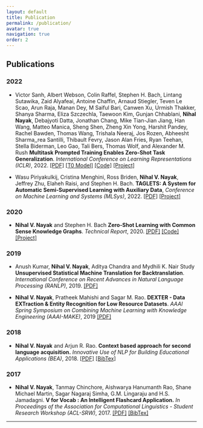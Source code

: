 ```yaml
---
layout: default
title: Publication
permalink: /publication/
avatar: true
navigation: true
order: 2
---
```

## Publications
### 2022

- Victor Sanh, Albert Webson, Colin Raffel, Stephen H. Bach, Lintang Sutawika, Zaid Alyafeai, Antoine Chaffin, Arnaud Stiegler, Teven Le Scao, Arun Raja, Manan Dey, M Saiful Bari, Canwen Xu, Urmish Thakker, Shanya Sharma, Eliza Szczechla, Taewoon Kim, Gunjan Chhablani, **Nihal Nayak**, Debajyoti Datta, Jonathan Chang, Mike Tian-Jian Jiang, Han Wang, Matteo Manica, Sheng Shen, Zheng Xin Yong, Harshit Pandey, Rachel Bawden, Thomas Wang, Trishala Neeraj, Jos Rozen, Abheesht Sharma,,rea Santilli, Thibault Fevry, Jason Alan Fries, Ryan Teehan, Stella Biderman, Leo Gao, Tali Bers, Thomas Wolf, and Alexander M. Rush **Multitask Prompted Training Enables Zero-Shot Task Generalization**. *International Conference on Learning Representations (ICLR)*, 2022. [\[PDF\]](https://arxiv.org/pdf/2110.08207.pdf) [\[T0 Model\]](https://huggingface.co/bigscience/T0pp) [\[Code\]](https://github.com/bigscience-workshop/t-zero) [\[Project\]](https://github.com/bigscience-workshop/promptsource)

- Wasu Piriyakulkij, Cristina Menghini, Ross Briden, **Nihal V. Nayak**, Jeffrey Zhu, Elaheh Raisi, and Stephen H. Bach. **TAGLETS: A System for Automatic Semi-Supervised Learning with Auxiliary Data**, *Conference on Machine Learning and Systems (MLSys)*, 2022. [\[PDF\]](https://arxiv.org/pdf/2111.04798.pdf) [\[Project\]](https://github.com/BatsResearch/taglets)

### 2020

- **Nihal V. Nayak** and Stephen H. Bach **Zero-Shot Learning with Common Sense Knowledge Graphs**. *Technical Report*, 2020. [\[PDF\]](/assets/papers/nayak-arxiv20.pdf) [\[Code\]](https://github.com/BatsResearch/nayak-arxiv20-code) [\[Project\]](https://github.com/BatsResearch/zsl-kg)


### 2019

- Anush Kumar, **Nihal V. Nayak**, Aditya Chandra and Mydhili K. Nair Study **Unsupervised Statistical Machine Translation for Backtranslation**. *International Conference on Recent Advances in Natural Language Processing (RANLP)*, 2019. [\[PDF\]](/assets/papers/kumar-ranlp19.pdf)

- **Nihal V. Nayak**, Pratheek Mahishi and Sagar M. Rao. **DEXTER - Data EXTraction & Entity Recognition for Low Resource Datasets**. *AAAI Spring Symposium on Combining Machine Learning with Knowledge Engineering (AAAI-MAKE)*, 2019 [\[PDF\]](/assets/papers/nayak-aaai19.pdf)

### 2018
- **Nihal V. Nayak** and Arjun R. Rao. **Context based approach for second language acquisition.** *Innovative Use of NLP for Building Educational Applications (BEA)*, 2018. [\[PDF\]](/assets/papers/nayak-bea18.pdf) [\[BibTex\]](http://www.aclweb.org/anthology/W18-0524.bib)

### 2017
- **Nihal V. Nayak**, Tanmay Chinchore, Aishwarya Hanumanth Rao, Shane Michael Martin, Sagar Nagaraj Simha, G.M. Lingaraju and H.S. Jamadagni. **V for Vocab : An Intelligent Flashcard Application.** *In Proceedings of the Association for Computational Linguistics - Student Research Workshop (ACL-SRW)*, 2017. [\[PDF\]](assets/papers/nayak-acl17.pdf) [\[BibTex\]](http://aclweb.org/anthology/P/P17/P17-3005.bib)

<!-- - Mydhili Nair, **Nihal Nayak** and Arjun Rao. **Data Migration Techniques from SQL to NoSQL.** *NoSQL: Database for Storage and Retrieval of Data in Cloud. Chapman and Hall/CRC, 2017* [\[Book\]](https://www.crcpress.com/NoSQL-Database-for-Storage-and-Retrieval-of-Data-in-Cloud/Deka/p/book/9781498784368) -->

---


